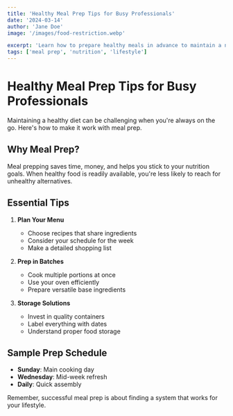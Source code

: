 ```yaml
---
title: 'Healthy Meal Prep Tips for Busy Professionals'
date: '2024-03-14'
author: 'Jane Doe'
image: '/images/food-restriction.webp'

excerpt: 'Learn how to prepare healthy meals in advance to maintain a nutritious diet despite a busy schedule.'
tags: ['meal prep', 'nutrition', 'lifestyle']
---
```


# Healthy Meal Prep Tips for Busy Professionals

Maintaining a healthy diet can be challenging when you're always on the go. Here's how to make it work with meal prep.

## Why Meal Prep?

Meal prepping saves time, money, and helps you stick to your nutrition goals. When healthy food is readily available, you're less likely to reach for unhealthy alternatives.

## Essential Tips

1. **Plan Your Menu**
   - Choose recipes that share ingredients
   - Consider your schedule for the week
   - Make a detailed shopping list

2. **Prep in Batches**
   - Cook multiple portions at once
   - Use your oven efficiently
   - Prepare versatile base ingredients

3. **Storage Solutions**
   - Invest in quality containers
   - Label everything with dates
   - Understand proper food storage

## Sample Prep Schedule

- **Sunday**: Main cooking day
- **Wednesday**: Mid-week refresh
- **Daily**: Quick assembly

Remember, successful meal prep is about finding a system that works for your lifestyle. 